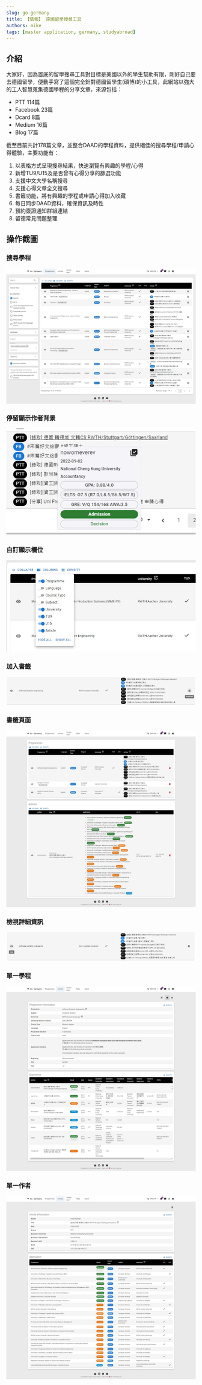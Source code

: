 ```yaml
---
slug: go-germany
title: 【情報】 德國留學搜尋工具
authors: mike
tags: [master application, germany, studyabroad]
---
```


## 介紹

大家好，因為置底的留學搜尋工具對目標是美國以外的學生幫助有限，剛好自己要去德國留學，便動手寫了這個完全針對德國留學生(碩博)的小工具，此網站以強大的工人智慧蒐集德國學程的分享文章，來源包括：
- PTT 114篇
- Facebook 23篇
- Dcard 8篇
- Medium 16篇
- Blog 17篇

截至目前共計178篇文章，並整合DAAD的學程資料，提供絕佳的搜尋學程/申請心得體驗，主要功能有：

1. 以表格方式呈現搜尋結果，快速瀏覽有興趣的學程/心得
2. 新增TU9/U15及是否曾有心得分享的篩選功能
3. 支援中文大學名稱搜尋
4. 支援心得文章全文搜尋
5. 書籤功能，將有興趣的學程或申請心得加入收藏
6. 每日同步DAAD資料，確保資訊及時性
7. 預約簽證通知群組連結
8. 留德常見問題整理

## 操作截圖

### 搜尋學程
![Search](/img/programme_search.jpeg)

### 停留顯示作者背景
![Hover](/img/hover.png)

### 自訂顯示欄位
![Column](/img/column.jpeg)

### 加入書籤
![Add to bookmark](/img/addbookmark.png)

### 書籤頁面
![Bookmark](/img/bookmark.jpeg)

### 檢視詳細資訊
![View](/img/view.png)

### 單一學程
![Programme](/img/single_programme.jpeg)

### 單一作者
![Author](/img/single_author.jpeg)